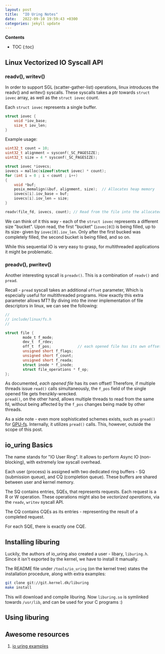 ```yaml
---
layout: post
title:  "IO Uring Notes"
date:   2022-09-10 19:59:43 +0300
categories: jekyll update
---
```


**Contents**
* TOC
{:toc}
## Linux Vectorized IO Syscall API
### readv(), writev()
In order to support SGL (scatter-gather-list) operations, linux introduces the readv() and writev() syscalls. 
These syscalls takes a ptr towards `struct iovec` array, as well as the `struct iovec` count. 

Each `struct iovec` represents a single buffer.
```c
struct iovec {
    void *iov_base;
    size_t iov_len;
}
```
Example usage:

```c
uint32_t count = 10;
uint32_t alignment = sysconf(_SC_PAGESIZE);
uint32_t size = 4 * sysconf(_SC_PAGESIZE); 

struct iovec *iovecs;
iovecs = malloc(sizeof(struct iovec) * count);
for (int i = 0 ; i < count ; i++)
{
    void *buf;
    posix_memalign(&buf, alignment, size);  // Allocates heap memory
    iovecs[i].iov_base = buf;
    iovecs[i].iov_len = size;
}

readv(file_fd, iovecs, count); // Read from the file into the allocated buffers
```

We can think of it this way - each of the `struct iovec` represents a different size "bucket". 
Upon read, the first "bucket" (`iovec[0]`) is being filled, up to its size- given by `iovec[0].iov_len`. 
Only after the first bucked was completely filled, the second bucket is being filled, and so on. 

While this sequential IO is very easy to grasp, for multithreaded applications it might be problematic. 

### preadv(), pwritev()
Another interesting syscall is `preadv()`. This is a combination of `readv()` and `pread`. 

Recall - `pread` syscall takes an additional `offset` parameter, Which is especially useful for multithreaded programs. How exactly this extra parameter allows MT?
By diving into the inner implementation of file descriptors in linux, we can see the following:
```c
//
// include/linux/fs.h
//

struct file {
        mode_t f_mode;
        dev_t  f_rdev;
        off_t  f_pos;            // each opened file has its own offset
        unsigned short f_flags;
        unsigned short f_count;
        unsigned short f_reada;
        struct inode * f_inode;
        struct file_operations * f_op;
};
```

As documented, *each opened file* has its own offset! 
Therefore, if multiple threads issue `read()` calls simultaneously, the `f_pos` field of the single opened file gets frenzikly-wrecked.  
`pread()`, on the other hand, allows multiple threads to read from the same fd, without being affected by the `f_pos` changes being made by other threads. 

As a side note - even more sophisticated schemes exists, such as `gread()` for [GPU-fs][GPU-fs]. Internally, it utilizes `pread()` calls. 
This, however, outside the scope of this post. 


## io_uring Basics
The name stands for "IO User Ring". It allows to perform Async IO (non-blocking), with extremely low syscall overhead. 

Each user (process) is assigned with two dedicated ring buffers - SQ (submission queue), and CQ (completion queue). 
These buffers are shared between user and kernel memory. 

The SQ contains entries, SQEs, that represents requests. Each request is a R or W operation. These operations might also be *vectorized operations*, via the `readv`, `writev` syscall API. 

The CQ contains CQEs as its entries - representing the result of a completed request. 

For each SQE, there is exactly one CQE. 

## Installing liburing
Luckily, the authors of io_uring also created a user - libary, `liburing.h`. 
Since it isn't exported by the kernel, we have to install it manually.

The README file under `/tools/io_uring` (on the kernel tree) states the installation procedure, along with extra examples:
```bash
git clone git://git.kernel.dk/liburing
make install
```

This will download and compile liburing. 
Now `liburing.so` is symlinked towards `/usr/lib`, and can be used for your C programs :)

## Using liburing

## Awesome resources
1. [io uring examples][io-uring-examples]

[io-uring-examples]: https://unixism.net/2020/04/io-uring-by-example-article-series/
[GPU-fs]: https://github.com/gpufs/gpufs
